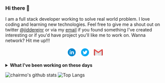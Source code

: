 ### Hi there 👋

I am a full stack developer working to solve real world problem. I love coding and learning new technologies. 
Feel free to give me a shout out on twitter [@jidderejnr](https://twitter.com/jidderejnr) or via my [email](mailto:young4moni@gmail.com) if you found something I've created interesting or if you'd have project you'll like me to work on. Wanna network? Hit me up!!!

<p align='center'>
<a href="https://www.linkedin.com/in/jidderejnr/"><img height="30" src="https://github.com/chairmo/chairmo/blob/master/linkedin.png?raw=true"></a>&nbsp;&nbsp;
<a href="https://twitter.com/jidderejnr"><img height="30" src="https://github.com/chairmo/chairmo/blob/master/twitter.png?raw=true"></a>&nbsp;&nbsp;
<a href="mailto:young4moni@gmail.com"><img height="30" src="https://github.com/chairmo/chairmo/blob/master/mail.png?raw=true"></a>
</p>

<details>
 <summary><strong>What I've been working on these days</strong></summary>
 <ul>
   <li> Efficient software architecture </li>
   <li> Spring Batch and Microservice architecture </li>
   <li> Spring Cloud </li>

   <li> Kubernetes</li>
   <li> Vue Framework</li>
  </ul>
</details>

![chairmo's github stats](https://github-readme-stats.vercel.app/api?username=chairmo&hide=contribs,prs&show_icons=true&hide_border=true&title_color=000)
![Top Langs](https://github-readme-stats.vercel.app/api/top-langs/?username=chairmo&layout=compact&hide_border=true)

<!--
**chairmo/chairmo** is a ✨ _special_ ✨ repository because its `README.md` (this file) appears on your GitHub profile.

Here are some ideas to get you started:

- 🔭 I’m currently working on ...
- 🌱 I’m currently learning ...
- 👯 I’m looking to collaborate on ...
- 🤔 I’m looking for help with ...
- 💬 Ask me about ...
- 📫 How to reach me: ...
- 😄 Pronouns: ...
- ⚡ Fun fact: ...
-->
